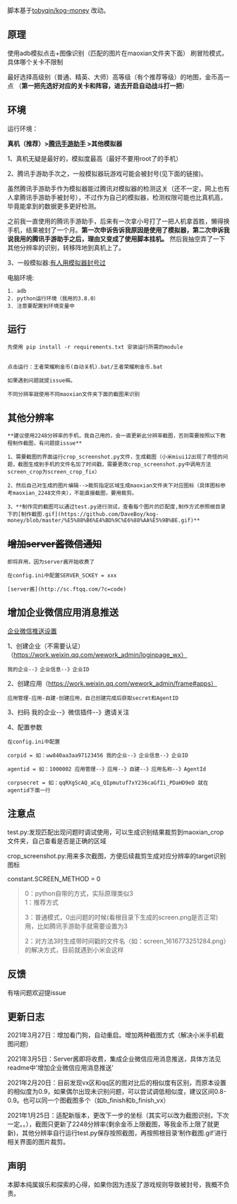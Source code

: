 脚本基于[tobyqin/kog-money](https://github.com/tobyqin/kog-money) 改动。

## 原理
使用adb模拟点击+图像识别（匹配的图片在maoxian文件夹下面） 刷冒险模式，具体哪个关卡不限制

最好选择高级别（普通、精英、大师）高等级（有个推荐等级）的地图，金币高一点
（**第一把先选好对应的关卡和阵容，进去开启自动战斗打一把**）

## 环境
运行环境：

**真机（推荐）>[腾讯手游助手](https://syzs.qq.com/) >其他模拟器**

1、真机无疑是最好的，模拟度最高（最好不要用root了的手机）

2、腾讯手游助手次之，一般模拟器玩游戏可能会被封号(见下面的链接)。

虽然腾讯手游助手作为模拟器能过腾讯对模拟器的检测这关（还不一定，网上也有人拿腾讯手游助手被封号），不过作为自己的模拟器，检测权限可能也比真机高，毕竟能拿到的数据更多更好检测。


之前我一直使用的腾讯手游助手，后来有一次拿小号打了一把人机拿首胜，懒得换手机，结果被封了一个月。**第一次申诉告诉我原因是使用了模拟器，第二次申诉我说我用的腾讯手游助手之后，理由又变成了使用脚本挂机。** 然后我抽空弄了一下其他分辨率的识别，转移阵地到真机上了。


3、一般模拟器:[有人用模拟器封号过](https://www.baidu.com/s?ie=UTF-8&wd=%E6%A8%A1%E6%8B%9F%E5%99%A8%20%E7%8E%8B%E8%80%85%E8%8D%A3%E8%80%80%20%E8%A2%AB%E5%B0%81%E5%8F%B7) 

电脑环境:

    1. adb
    2. python运行环境（我用的3.8.0）
    3. 注意要配置到环境变量中
## 运行
    先使用 pip install -r requirements.txt 安装运行所需的module
    
    
    点击运行：王者荣耀刷金币(自动关机).bat/王者荣耀刷金币.bat
    
    如果遇到问题就提issue嘛。
    
    不同分辨率就使用不同maoxian文件夹下面的截图来识别

## 其他分辨率
    **建议使用2248分辨率的手机，我自己用的，会一直更新此分辨率截图，否则需要按照以下教程制作截图，有问题提issue**

    1、需要截图的界面运行crop_screenshot.py文件，生成截图（小米miui12出现了奇怪的问题，截图生成到手机的文件名加了时间戳，需要更改crop_screenshot.py中调用方法screen_crop为screen_crop_fix）
    
    2、然后自己对生成的图片编辑-->裁剪指定区域生成maoxian文件夹下对应图标（具体图标参考maoxian_2248文件夹），不能直接截图，要用裁剪。
    
    3、**制作完的截图可以通过test.py进行测试，查看每个图片的匹配度,制作方式参照根目录下的[制作截图.gif](https://github.com/DaveBoy/kog-money/blob/master/%E5%88%B6%E4%BD%9C%E6%88%AA%E5%9B%BE.gif)**

## ~~增加server酱微信通知~~
    
    即将弃用，因为server酱开始收费了
    
    在config.ini中配置SERVER_SCKEY = xxx
    
    [server酱](http://sc.ftqq.com/?c=code)


## 增加企业微信应用消息推送
[企业微信推送设置](https://note.youdao.com/ynoteshare1/index.html?id=351e08a72378206f9dd64d2281e9b83b&type=note)

1、创建企业（不需要认证）（https://work.weixin.qq.com/wework_admin/loginpage_wx）

    我的企业--》企业信息--》企业ID

2、创建应用（https://work.weixin.qq.com/wework_admin/frame#apps）

    应用管理-应用-自建-创建应用，自己创建完成后获取secret和AgentID

3、扫码
    我的企业--》微信插件--》邀请关注
    
4、配置参数

    在config.ini中配置
    
    corpid = 如：ww840aa3aa97123456 我的企业--》企业信息--》企业ID
    
    agentid = 如：1000002 应用管理--》应用--》自建--》应用名称--》AgentId
    
    corpsecret = 如：qqRXgScAQ_aCq_QIpmutuf7xY236caGfIi_PDaHD9eD 就在agentid下面一行



## 注意点
test.py:发现匹配出现问题时调试使用，可以生成识别结果裁剪到maoxian_crop文件夹，自己查看是否是正确的区域

crop_screenshot.py:用来多次截图，方便后续裁剪生成对应分辨率的target识别图标

constant.SCREEN_METHOD = 0 
> 0：python自带的方式，实际原理类似3  
> 1：推荐方式
> 
> 3：普通模式，0出问题的时候(看根目录下生成的screen.png是否正常)用，比如腾讯手游助手就需要设置为3
> 
> 2：对方法3时生成带时间戳的文件名（如：screen_1616773251284.png）的解决方式，目前就遇到小米会这样
 
## 反馈 
有啥问题欢迎提issue

## 更新日志
2021年3月27日：增加看门狗，自动重启。增加两种截图方式（解决小米手机截图问题）


2021年3月5日：Server酱即将收费，集成企业微信应用消息推送，具体方法见readme中'增加企业微信应用消息推送'

2021年2月20日：目前发现vx区和qq区的图对比后的相似度有区别，而原本设置的相似度为0.9，如果偶尔出现未识别问题，可以尝试调低相似度，建议区间0.8-0.9。也可以同一个图截图多个（如b_finish和b_finish_vx）


2021年1月25日：适配新版本，更改下一步的坐标（其实可以改为截图识别，下次一定。。），截图只更新了2248分辨率(剩余金币上限截图，等我金币上限了就更新)，其他分辨率自行运行test.py保存按照截图，再按照根目录‘制作截图.gif’进行相关界面的图片裁剪。

## 声明

本脚本纯属娱乐和探索的心得，如果你因为违反了游戏规则导致被封号，我概不负责。
